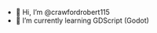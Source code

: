 - 👋 Hi, I’m @crawfordrobert115
- 🌱 I’m currently learning GDScript (Godot)

<!---
crawfordrobert115/crawfordrobert115 is a ✨ special ✨ repository because its `README.md` (this file) appears on your GitHub profile.
You can click the Preview link to take a look at your changes.
--->
